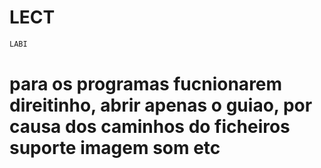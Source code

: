 # LECT

```bash
LABI
```



# para os programas fucnionarem direitinho, abrir apenas o guiao, por causa dos caminhos do ficheiros suporte imagem som etc 
  